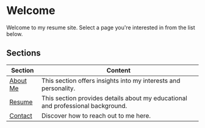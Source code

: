 # Welcome

Welcome to my resume site.
Select a page you're interested in from the list below.

## Sections

| Section               | Content                                                                         |
| --------------------- | ------------------------------------------------------------------------------- |
| [About Me](about.md)  | This section offers insights into my interests and personality.                 |
| [Resume](resume.md)   | This section provides details about my educational and professional background. |
| [Contact](contact.md) | Discover how to reach out to me here.                                           |
